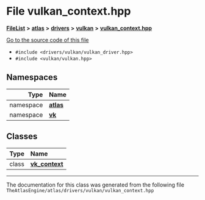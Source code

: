 

# File vulkan\_context.hpp



[**FileList**](files.md) **>** [**atlas**](dir_1e6ffef027cfcf7ded3287660b505c9f.md) **>** [**drivers**](dir_1605561db8076fbb4262fa758aa3edc0.md) **>** [**vulkan**](dir_d1501d70e56e021a40f9d93dd0e2ca19.md) **>** [**vulkan\_context.hpp**](vulkan__context_8hpp.md)

[Go to the source code of this file](vulkan__context_8hpp_source.md)



* `#include <drivers/vulkan/vulkan_driver.hpp>`
* `#include <vulkan/vulkan.hpp>`













## Namespaces

| Type | Name |
| ---: | :--- |
| namespace | [**atlas**](namespaceatlas.md) <br> |
| namespace | [**vk**](namespaceatlas_1_1vk.md) <br> |


## Classes

| Type | Name |
| ---: | :--- |
| class | [**vk\_context**](classatlas_1_1vk_1_1vk__context.md) <br> |



















































------------------------------
The documentation for this class was generated from the following file `TheAtlasEngine/atlas/drivers/vulkan/vulkan_context.hpp`

